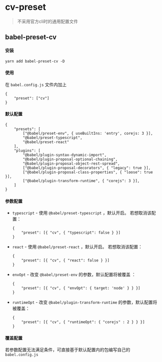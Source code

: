 # cv-preset
> 不采用官方cli时的通用配置文件

## babel-preset-cv

#### 安装

```
yarn add babel-preset-cv -D
```

#### 使用
在 `babel.config.js` 文件内加上

```
{
	"preset": ["cv"]
}
```

#### 默认配置

```
{
	"presets": [
		["@babel/preset-env", { useBuiltIns: 'entry', corejs: 3 }],
		"@babel/preset-typescript",
		"@babel/preset-react"
	],
	"plugins": [
		"@babel/plugin-syntax-dynamic-import",
		"@babel/plugin-proposal-optional-chaining",
		"@babel/plugin-proposal-object-rest-spread",
		["@babel/plugin-proposal-decorators", { "legacy": true }],
		["@babel/plugin-proposal-class-properties", { "loose": true }],
		["@babel/plugin-transform-runtime", { "corejs": 3 }],
	]
}
```

#### 参数配置

* `typescript` - 使用 `@babel/preset-typescript` ，默认开启。 若想取消该配置：
	```
	{
		"preset": [{ "cv", { "typescript": false } }]
	}
	```

* `react` - 使用 `@babel/preset-react` ，默认开启。 若想取消该配置：
	```
	{
		"preset": [{ "cv", { "react": false } }]
	}
	```

* `envOpt` - 改变 `@babel/preset-env` 的参数，默认配置将被覆盖 ：
	```
	{
		"preset": [{ "cv", { "envOpt": { target: 'node' } } }]
	}
	```

* `runtimeOpt` - 改变 `@babel/plugin-transform-runtime` 的参数，默认配置将被覆盖：
	```
	{
		"preset": [{ "cv", { "runtimeOpt": { "corejs" : 2 } } }]
	}
	```

#### 覆盖配置
若参数配置无法满足条件，可直接基于默认配置内的包编写自己的 `babel.config.js`


